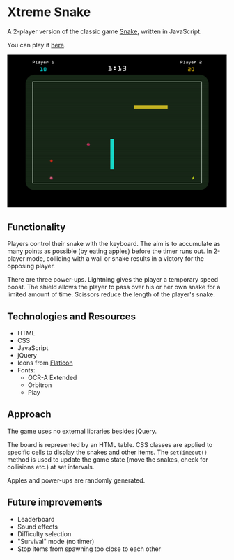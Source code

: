 # Xtreme Snake

A 2-player version of the classic game [Snake](https://en.wikipedia.org/wiki/Snake_(video_game)), written in JavaScript.

You can play it [here](http://www.robins.me/Snake).

<img src="img/screenshot.png" width="600px"></img>

## Functionality

Players control their snake with the keyboard. The aim is to accumulate as many points as possible (by eating apples) before the timer runs out. In 2-player mode, colliding with a wall or snake results in a victory for the opposing player.

There are three power-ups. Lightning gives the player a temporary speed boost. The shield allows the player to pass over his or her own snake for a limited amount of time. Scissors reduce the length of the player's snake.

## Technologies and Resources

* HTML
* CSS
* JavaScript
* jQuery
* Icons from [Flaticon](http://www.flaticon.com/)
* Fonts:
  * OCR-A Extended
  * Orbitron
  * Play


## Approach

The game uses no external libraries besides jQuery.

The board is represented by an HTML table. CSS classes are applied to specific cells to display the snakes and other items. The `setTimeout()` method is used to update the game state (move the snakes, check for collisions etc.) at set intervals.

Apples and power-ups are randomly generated.


## Future improvements

* Leaderboard
* Sound effects
* Difficulty selection
* "Survival" mode (no timer)
* Stop items from spawning too close to each other
